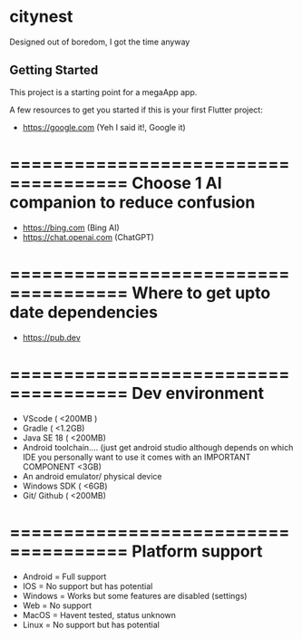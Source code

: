 # citynest

Designed out of boredom, I got the time anyway

## Getting Started

This project is a starting point for a megaApp app.

A few resources to get you started if this is your first Flutter project:
- https://google.com (Yeh I said it!, Google it)

=====================================
Choose 1 AI companion to reduce confusion
============================================
- https://bing.com (Bing AI)
- https://chat.openai.com (ChatGPT)

=====================================
Where to get upto date dependencies
============================================
- https://pub.dev

=====================================
Dev environment
============================================
- VScode ( <200MB )
- Gradle ( <1.2GB)
- Java SE 18 ( <200MB)
- Android toolchain.... (just get android studio although depends on which IDE you personally want to use 
 it comes with an IMPORTANT COMPONENT <3GB)
- An android emulator/ physical device
- Windows SDK ( <6GB)
- Git/ Github ( <200MB)

=====================================
Platform support
============================================
- Android = Full support
- IOS = No support but has potential
- Windows = Works but some features are disabled (settings)
- Web = No support
- MacOS = Havent tested, status unknown
- Linux = No support but has potential